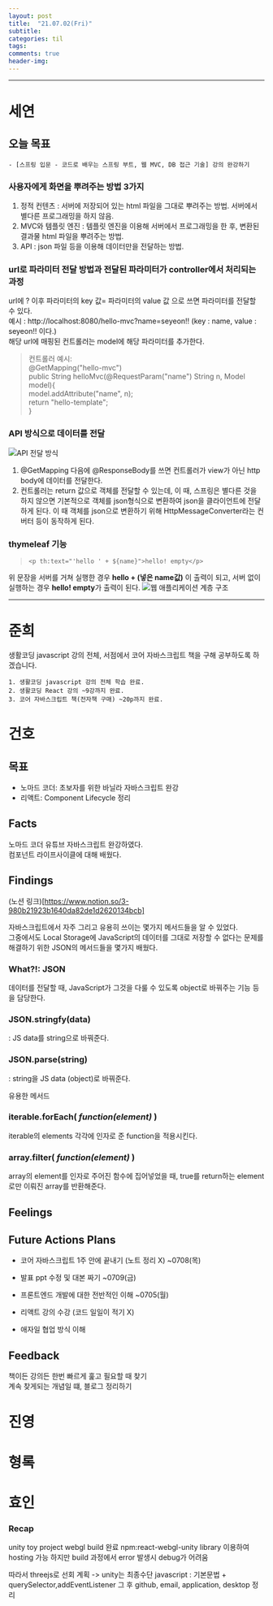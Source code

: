 ```yaml
---
layout: post
title:  "21.07.02(Fri)"
subtitle:
categories: til
tags: 
comments: true
header-img: 
---
```

---
# 세연
## 오늘 목표
	- [스프링 입문 - 코드로 배우는 스프링 부트, 웹 MVC, DB 접근 기술] 강의 완강하기

### 사용자에게 화면을 뿌려주는 방법 3가지
1. 정적 컨텐츠 : 서버에 저장되어 있는 html 파일을 그대로 뿌려주는 방법. 서버에서 별다른 프로그래밍을 하지 않음.
2. MVC와 템플릿 엔진 : 템플릿 엔진을 이용해 서버에서 프로그래밍을 한 후, 변환된 결과물 html 파일을 뿌려주는 방법.
3. API : json 파일 등을 이용해 데이터만을 전달하는 방법.



### url로 파라미터 전달 방법과 전달된 파라미터가 controller에서 처리되는 과정
url에 ? 이후 파라미터의 key 값= 파라미터의 value 값 으로 쓰면 파라미터를 전달할 수 있다.   
예시 : http://localhost:8080/hello-mvc?name=seyeon!! (key : name, value : seyeon!! 이다.)  
해당 url에 매핑된 컨트롤러는 model에 해당 파라미터를 추가한다.
>컨트롤러 예시:  
@GetMapping("hello-mvc")  
public String helloMvc(@RequestParam("name") String n, Model model){  
model.addAttribute("name", n);  
return "hello-template";  
}


### API 방식으로 데이터를 전달
![API 전달 방식](https://gist-netchallenge2021.github.io/assets/img/til/seyeon/2.png)
1. @GetMapping 다음에 @ResponseBody를 쓰면 컨트롤러가 view가 아닌 http body에 데이터를 전달한다.
2. 컨트롤러는 return 값으로 객체를 전달할 수 있는데, 이 때, 스프링은 별다른 것을 하지 않으면 기본적으로 객체를 json형식으로 변환하여 json을 클라이언트에 전달하게 된다. 이 때 객체를 json으로 변환하기 위해 HttpMessageConverter라는 컨버터 등이 동작하게 된다.

### thymeleaf 기능
> `<p th:text="'hello ' + ${name}">hello! empty</p>`

위 문장을 서버를 거쳐 실행한 경우 **hello + (넣은 name값)** 이 출력이 되고,
서버 없이 실행하는 경우 **hello! empty**가 출력이 된다.
![웹 애플리케이션 계층 구조](https://gist-netchallenge2021.github.io/assets/img/til/seyeon/2.png)

---
# 준희
생활코딩 javascript 강의 전체, 서점에서 코어 자바스크립트 책을 구해 공부하도록 하겠습니다.

    1. 생활코딩 javascript 강의 전체 학습 완료.
    2. 생활코딩 React 강의 ~9강까지 완료.
    3. 코어 자바스크립트 책(전자책 구매) ~20p까지 완료.

# 건호
## 목표
- 노마드 코더: 초보자를 위한 바닐라 자바스크립트 완강
- 리액트: Component Lifecycle 정리

## Facts
노마드 코더 유튜브 자바스크립트 완강하였다.  
컴포넌트 라이프사이클에 대해 배웠다.

## Findings
(노션 링크)[https://www.notion.so/3-980b21923b1640da82de1d2620134bcb]

자바스크립트에서 자주 그리고 유용히 쓰이는 몇가지 메서드들을 알 수 있었다.  
그중에서도 Local Storage에 JavaScript의 데이터를 그대로 저장할 수 없다는 문제를 해결하기 위한 JSON의 메서드들을 몇가지 배웠다.  

### What?!: JSON
데이터를 전달할 때, JavaScript가 그것을 다룰 수 있도록 object로 바꿔주는 기능 등을 담당한다.

### JSON.stringfy(data)
: JS data를 string으로 바꿔준다.

### JSON.parse(string)
: string을 JS data (object)로 바꿔준다.

유용한 메서드

### iterable.forEach( *function(element)* )
iterable의 elements 각각에 인자로 준 function을 적용시킨다.  

### array.filter( *function(element)* )
array의 element를 인자로 주어진 함수에 집어넣었을 때, true를 return하는 element로만 이뤄진 array를 반환해준다.  


## Feelings


## Future Actions Plans
- 코어 자바스크립트 1주 안에 끝내기 (노트 정리 X) ~0708(목)
- 발표 ppt 수정 및 대본 짜기 ~0709(금)
- 프론트엔드 개발에 대한 전반적인 이해 ~0705(월)

- 리액트 강의 수강 (코드 일일이 적기 X)
- 애자일 협업 방식 이해

## Feedback
책이든 강의든 한번 빠르게 훑고 필요할 때 찾기  
계속 찾게되는 개념일 떄, 블로그 정리하기  


# 진영

# 형록

# 효인
### Recap
unity toy project webgl build 완료
npm:react-webgl-unity library 이용하여 hosting 가능
하지만 build 과정에서 error 발생시 debug가 어려움

따라서 threejs로 선회 계획 -> unity는 최종수단
javascript : 기본문법 + querySelector,addEventListener
그 후 github, email, application, desktop 정리


